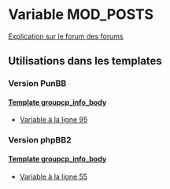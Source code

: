 # Variable MOD_POSTS
[Explication sur le forum des forums](http://forum.forumactif.com/t294113-listing-des-variables#MOD_POSTS)

## Utilisations dans les templates

### Version PunBB

#### [Template groupcp_info_body](punbb/groupcp_info_body.md)
* [Variable à la ligne 95](../punbb/groupcp_info_body.tpl#L95)

### Version phpBB2

#### [Template groupcp_info_body](subsilver/groupcp_info_body.md)
* [Variable à la ligne 55](../subsilver/groupcp_info_body.tpl#L55)